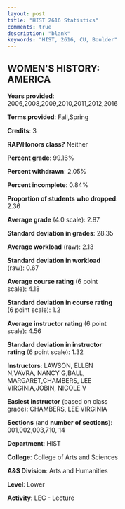 ```yaml
---
layout: post
title: "HIST 2616 Statistics"
comments: true
description: "blank"
keywords: "HIST, 2616, CU, Boulder"
--- 
```

<head>
<script src="https://ajax.googleapis.com/ajax/libs/jquery/2.1.3/jquery.min.js"></script>
<script src="https://dl.dropboxusercontent.com/s/pc42nxpaw1ea4o9/highcharts.js?dl=0"></script>
<!-- <script src="../assets/js/highcharts.js"></script> -->
<style type="text/css">@font-face {
	font-family: "Bebas Neue";
	src: url(https://www.filehosting.org/file/details/544349/BebasNeue%20Regular.otf) format("opentype");
	}
	h1.Bebas { 
		font-family: "Bebas Neue", Verdana, Tahoma;
	}
</style>
</head>
<body>
	<div id="container" style="float: right; width: 45%; height: 88%; margin-left: 2.5%; margin-right: 2.5%;"></div>
	<script language="JavaScript">
		$(document).ready(function() {
		var chart = {type: 'column'};
		var title = {text: 'Grade Distribution'};
		var xAxis = {categories: ['A','B','C','D','F'],crosshair: true};
		var yAxis = {min: 0,title: {text: 'Percentage'}};
		var tooltip = {headerFormat: '<center><b><span style="font-size:20px">{point.key}</span></b></center>',
		               pointFormat: '<td style="padding:0"><b>{point.y:.1f}%</b></td>',
		               footerFormat: '</table>',shared: true,useHTML: true};
		var plotOptions = {column: {pointPadding: 0.0,borderWidth: 0}};  
		var credits = {enabled: false};var series= [{name: 'Percent',data: [20.69,51.44,22.41,3.16,2.3,]}];
		var json = {};
		json.chart = chart;
		json.title = title;
		json.tooltip = tooltip;
		json.xAxis = xAxis;
		json.yAxis = yAxis;  
		json.series = series;
		json.plotOptions = plotOptions;  
		json.credits = credits;
		$('#container').highcharts(json);
	});
	</script>
</body>
			   
## WOMEN'S HISTORY: AMERICA

**Years provided**: 2006,2008,2009,2010,2011,2012,2016

**Terms provided**: Fall,Spring

**Credits**: 3

**RAP/Honors class?** Neither

**Percent grade**: 99.16%

**Percent withdrawn**: 2.05%

**Percent incomplete**: 0.84%

**Proportion of students who dropped**: 2.36

**Average grade** (4.0 scale): 2.87

**Standard deviation in grades**: 28.35

**Average workload** (raw): 2.13

**Standard deviation in workload** (raw): 0.67

**Average course rating** (6 point scale): 4.18

**Standard deviation in course rating** (6 point scale): 1.2

**Average instructor rating** (6 point scale): 4.56

**Standard deviation in instructor rating** (6 point scale): 1.32

**Instructors**: LAWSON, ELLEN N,VAVRA, NANCY G,BALL, MARGARET,CHAMBERS, LEE VIRGINIA,JOBIN, NICOLE V

**Easiest instructor** (based on class grade): CHAMBERS, LEE VIRGINIA

**Sections** (and **number of sections**): 001,002,003,710, 14

**Department**: HIST

**College**: College of Arts and Sciences

**A&S Division**: Arts and Humanities

**Level**: Lower

**Activity**: LEC - Lecture